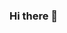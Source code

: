 ### Hi there 👋

<!--
**chaitanya-chundiwar/chaitanya-chundiwar** is a ✨ _special_ ✨ repository because its `README.md` (this file) appears on your GitHub profile.

Here are some ideas to get you started:

- 🔭 I’m currently working on ...NorthWest Missouri State University
- 🌱 I’m currently learning ...WebApps

- 🤔 I’m looking for help with ...java
- 💬 Ask me about ...myself and sports
- 📫 How to reach me: ...through email and phone


-->

